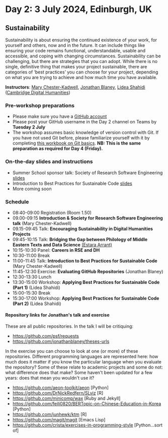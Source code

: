 # Day 2: 3 July 2024, Edinburgh, UK

## Sustainability

Sustainability is about ensuring the continued existence of your work, for yourself and others, now and in the future. It can include things like ensuring your code remains functional, understandable, usable and accessible, and coping with changing circumstances. Sustainability can be challenging, but there are strategies that you can adopt. While there is no single, definitive thing that makes your project sustainable, there are categories of ‘best practices’ you can choose for your project, depending on what you are trying to achieve and how much time you have available. 

**Instructors**: [Mary Chester-Kadwell](https://www.cdh.cam.ac.uk/about/people/dr-mary-chester-kadwell/), [Jonathan Blaney](https://www.cdh.cam.ac.uk/about/people/jonathan-blaney/), [Lidea Shahidi](https://www.cdh.cam.ac.uk/about/people/lidea-shahidi/) ([Cambridge Digital Humanities](https://www.cdh.cam.ac.uk/))

### Pre-workshop preparations  
- Please make sure you have a [GitHub account](https://github.com/)
- Please post your GitHub username in the Day 2 channel on Teams by **Tuesday 2 July**
- The workshop assumes basic knowledge of version control with Git. If you have not used Git before, please familiarize yourself with it by completing [this workbook on Git basics](https://docs.google.com/document/d/1uO8f0j62-5FkLkDHht9xOj-XFbr0RTF9sukWCig42vk/edit). **NB: This is the same preparation as required for Day 4 (Friday).**

### On-the-day slides and instructions
- Summer School sponsor talk: Society of Research Software Engineering [slides](https://docs.google.com/presentation/d/1mpNCRzrIM_XhWbhsXWKah2c6jcT7iHTwQ2bVeiETZRA/edit?usp=sharing)
- Introduction to Best Practices for Sustainable Code [slides](https://docs.google.com/presentation/d/1AcgG6ZgsKkul_8cDQsWbcrlQ3U44xcN8FPNQHoDRVKk/edit?usp=sharing)
- More coming soon

### Schedule

- 08:40-09:00 Registration (Room 1.50)
- 09.00-09:15 **Introduction & Society for Research Software Engineering talk** (Mary Chester-Kadwell)
- 09.15-09:45 Talk: **Encouraging Sustainability in Digital Humanities Projects**
- 09:45-10:15 Talk: **Bridging the Gap between Philology of Middle Eastern Texts and Data Science** [(Estara Arrant)](https://www.lib.cam.ac.uk/collections/departments/taylor-schechter-genizah-research-unit/unit-staff/dr-estara-arrant)
- 10:15-10:30 Panel: **Careers in RSE and DH**
- 10:30-11:00 Break
- 11:00-11:45 Talk: **Introduction to Best Practices for Sustainable Code** (Mary Chester-Kadwell)
- 11:45-12:30 Exercise: **Evaluating GitHub Repositories** (Jonathan Blaney)
- 12:30-13:30 Lunch
- 13:30-15:00 Workshop: **Applying Best Practices for Sustainable Code (Part 1)** (Lidea Shahidi)
- 15:00-15:30 Break
- 15:30-17:00 Workshop: **Applying Best Practices for Sustainable Code (Part 2)** (Lidea Shahidi)

#### Repository links for Jonathan's talk and exercise

These are all public repositories. In the talk I will be critiquing:

- https://github.com/psf/requests
- https://github.com/jonathanblaney/theses-urls

In the exercise you can choose to look at one (or more) of these repositories. Different programming languages are represented here: how much does it matter if you know the particular language when you evaluate the repository? Some of these relate to academic projects and some do not: what difference does that make?  Some haven't been updated for a few years: does that mean you wouldn't use it?

- https://github.com/aeon-toolkit/aeon [Python]
- https://github.com/DrNickRedfern/SLviz  [R]
- https://github.com/minicomp/wax [Ruby and Jekyll]
- https://github.com/feili0820/BERTopic-on-Chinese-Education-in-Korea [Python]
- https://github.com/junhewk/ktm [R]
- https://github.com/magit/magit [Emacs Lisp]
- https://github.com/crista/exercises-in-programming-style [Python...sort of]
